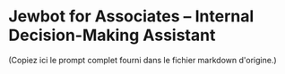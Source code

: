 # Jewbot for Associates – Internal Decision-Making Assistant

(Copiez ici le prompt complet fourni dans le fichier markdown d'origine.) 